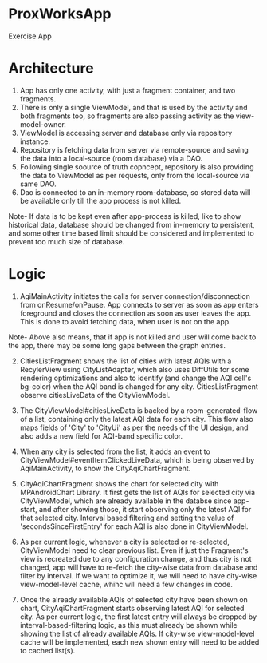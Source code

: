 # ProxWorksApp
Exercise App

# Architecture
1. App has only one activity, with just a fragment container, and two fragments.
2. There is only a single ViewModel, and that is used by the activity and both fragments too, so fragments are also passing activity as the view-model-owner.
3. ViewModel is accessing server and database only via repository instance.
4. Repository is fetching data from server via remote-source and saving the data into a local-source (room database) via a DAO.
5. Following single soource of truth copncept, repository is also providing the data to ViewModel as per requests, only from the local-source via same DAO.
6. Dao is connected to an in-memory room-database, so stored data will be available only till the app process is not killed. 

Note- If data is to be kept even after app-process is killed, like to show historical data, database should be changed from in-memory to persistent, and some other time based limit should be considered and implemented to prevent too much size of database. 


# Logic
1. AqiMainActivity initiates the calls for server connection/disconnection from onResume/onPause. App connects to server as soon as app enters foreground and closes the connection as soon as user leaves the app. This is done to avoid fetching data, when user is not on the app.

Note- Above also means, that if app is not killed and user will come back to the app, there may be some long gaps between the graph entries.

2. CitiesListFragment shows the list of cities with latest AQIs with a RecylerView using CityListAdapter, which also uses DiffUtils for some rendering optimizations and also to identify (and change the AQI cell's bg-color)  when the AQI band is changed for any city. CitiesListFragment observe citiesLiveData of the CityViewModel.

3. The CityViewModel#citiesLiveData is backed by a room-generated-flow of a list, containing only the latest AQI data for each city. This flow also maps fields of 'City' to 'CityUi' as per the needs of the UI design, and also adds a new field for AQI-band specific color.

4. When any city is selected from the list, it adds an event to CityViewModel#eventItemClickedLiveData, which is being observed by AqiMainActivity, to show the CityAqiChartFragment.

5. CityAqiChartFragment shows the chart for selected city with MPAndroidChart Library. It first gets the list of AQIs for selected city via CityViewModel, which are already available in the databse since app-start, and after showing those, it start observing only the latest AQI for that selected city. Interval based filtering and setting the value of 'secondsSinceFirstEntry' for each AQI is also done in CityViewModel.

6. As per current logic, whenever a city is selected or re-selected, CityViewModel need to clear previous list. Even if just the Fragment's view is recreated due to any configuration change, and thus city is not changed, app will have to re-fetch the city-wise data from database and filter by interval. If we want to optimize it, we will need to have city-wise view-model-level cache, whihc will need a few changes in code.
        
7. Once the already available AQIs of selected city have been shown on chart, CityAqiChartFragment starts observing latest AQI for selected city. As per current logic, the first latest entry will always be dropped by interval-based-filtering logic, as this must already be shown while showing the list of already available AQIs. If city-wise view-model-level cache will be implemented, each new shown entry will need to be added to cached list(s).
